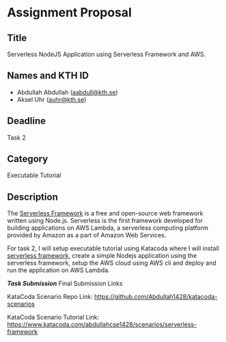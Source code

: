 # Assignment Proposal

## Title

Serverless NodeJS Application using Serverless Framework and AWS.

## Names and KTH ID

- Abdullah Abdullah (aabdull@kth.se)
- Aksel Uhr (auhr@kth.se)

## Deadline

Task 2

## Category

Executable Tutorial

## Description

The [Serverless Framework](https://www.serverless.com/) is a free and open-source web framework written using Node.js. Serverless is the first framework developed for building applications on AWS Lambda, a serverless computing platform provided by Amazon as a part of Amazon Web Services.

For task 2, I will setup executable tutorial using Katacoda where I will install [serverless framework](https://www.serverless.com/), create a simple Nodejs application using the serverless framework, setup the AWS cloud using AWS cli and deploy and run the application on AWS Lambda.

***Task Submission***
Final Submission Links

KataCoda Scenario Repo Link: https://github.com/Abdullah1428/katacoda-scenarios

KataCoda Scenario Tutorial Link: https://www.katacoda.com/abdullahcse1428/scenarios/serverless-framework